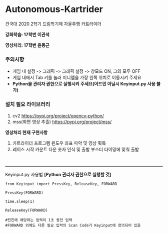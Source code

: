 # Autonomous-Kartrider
건국대 2020 2학기 드림학기제 자율주행 카트라이더

**강화학습: 17학번 이관석** 

**영상처리: 17학번 윤동근**

### 주의사항
- 게임 내 설정 -> 그래픽 -> 그래픽 설정 -> 창모드 ON, 그외 모두 OFF
- 게임 내에서 Tab 키를 눌러 미니맵을 가장 왼쪽 위치로 이동시켜 주세요
- **Python을 관리자 권한으로 실행시켜 주세요(어드민 아닐시 Keyinput.py 사용 불가)**

### 설치 필요 라이브러리
1. cv2 https://pypi.org/project/opencv-python/
2. mss(화면 영상 추출) https://pypi.org/project/mss/

**영상처리 현재 구현사항**
1. 카트라이더 프로그램 윈도우 좌표 파악 및 영상 획득
2. 레이스 시작 카운트 다운 숫자 인식 및 출발 부스터 타이밍에 맞춰 출발

&nbsp;





---
Keyinput.py 사용법 **[Python 관리자 권한으로 실행할 것]**

    from Keyinput import PressKey, ReleaseKey, FORWARD

    PressKey(FORWARD)

    time.sleep(1)

    ReleaseKey(FORWARD)

    #전진에 해당하는 입력이 1초 동안 입력
    #FORWARD 외에도 다른 필요 입력의 Scan Code가 Keyinput에 정의되어 있음
